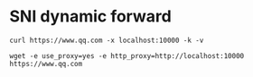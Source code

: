 # SNI dynamic forward

```shell
curl https://www.qq.com -x localhost:10000 -k -v

wget -e use_proxy=yes -e http_proxy=http://localhost:10000 https://www.qq.com
```